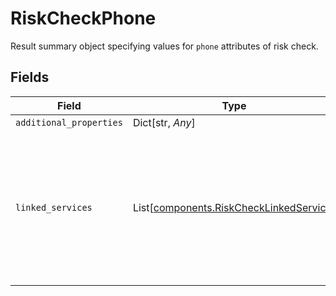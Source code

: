 # RiskCheckPhone

Result summary object specifying values for `phone` attributes of risk check.


## Fields

| Field                                                                                                   | Type                                                                                                    | Required                                                                                                | Description                                                                                             | Example                                                                                                 |
| ------------------------------------------------------------------------------------------------------- | ------------------------------------------------------------------------------------------------------- | ------------------------------------------------------------------------------------------------------- | ------------------------------------------------------------------------------------------------------- | ------------------------------------------------------------------------------------------------------- |
| `additional_properties`                                                                                 | Dict[str, *Any*]                                                                                        | :heavy_minus_sign:                                                                                      | N/A                                                                                                     |                                                                                                         |
| `linked_services`                                                                                       | List[[components.RiskCheckLinkedService](../../models/components/riskchecklinkedservice.md)]            | :heavy_check_mark:                                                                                      | A list of online services where this phone number has been detected to have accounts or other activity. | ["facebook"]                                                                                            |